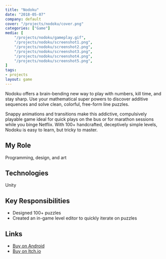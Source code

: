 ```yaml
---
title: "Nodoku"
date: "2018-05-07"
company: default
cover: "/projects/nodoku/cover.png"
categories: ["Game"]
media: [
    "/projects/nodoku/gameplay.gif",
    "/projects/nodoku/screenshot1.png",
    "/projects/nodoku/screenshot2.png",
    "/projects/nodoku/screenshot3.png",
    "/projects/nodoku/screenshot4.png",
    "/projects/nodoku/screenshot5.png",
]
tags:
- projects
layout: game
---
```


Nodoku offers a brain-bending new way to play with numbers, kill time, and stay sharp. Use your mathematical super powers to discover additive sequences and solve clean, colorful, free-form line puzzles. 

Snappy animations and transitions make this addictive, compulsively playable game ideal for quick plays on the bus or for marathon sessions while you binge Netflix. With 100+ handcrafted, deceptively simple levels, Nodoku is easy to learn, but tricky to master. 

## My Role
Programming, design, and art

## Technologies
Unity

## Key Responsibilities
* Designed 100+ puzzles
* Created an in-game level editor to quickly iterate on puzzles

## Links
* [Buy on Android](https://play.google.com/store/apps/details?id=com.gamesrightmeow.nodoku)
* [Buy on Itch.io](https://gamesrightmeow.itch.io/nodoku)
